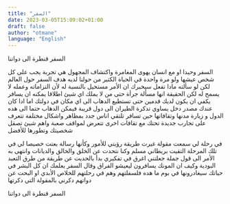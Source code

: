 ```yaml
---
title: "السفر"
date: 2023-03-05T15:09:02+01:00
draft: false
author: "otmane"
language: "English"
---
```


السفر قنطرة الى دواتنا

السفر وحيدا او مع انسان يهوى المغامرة واكتشاف المجهول هي تجربة يجب على كل شخص عيشها ولو مرة واحدة في الحياة
الكتير من حولنا لديه هدف السفر حول العالم لكن لو سألته مادا تفعل سيخبرك ان الأمر مستحيل بالنسبة له لأن التزاماته وعمله لا يسمح له
لكن الحقيقة انها مسألة جرأة
حتى من لا يملك اي شيئ اطلاقا يمكنه ان يسافر يكفي ان يكون لديك قدمين حتى تستطيع الدهاب الى اي مكان في دولتك
اما ادا كان عندك مصدر دخل يساوي تدكرة الطيران الى دول قريبة فيمكن الدهاب حتما الى هده الدول و زيارة مدنها وتقافاتها
حين تسافر تلتقي اناس جدد بمظاهر واشكال مختلفة
تتعرف على تجارب جديدة
تحتك مع تقافات اخرى
تتعرض لمواقف صعبة
واهم شيئ تصقل شخصيتك وتطورها للأفضل

في رحلة لي سمعت مقولة غيرت طريقة رؤيتي للأمور وكأنها رسالة بعتت خصيصا لي في تلك المرحلة
التقيت بريطاني مسلم وكنا نتحدت عن الخلق والخالق والديانات وانتهى به الأمر الى قول جملة جعلتني اغرق في تفكيري
بدأ بالحديت عن طريقة من طرق التعبد البودية وكيف ان المونك يسافرون ليعيشو الفراق وقال
السفر يعلمك ان كل البشر في حياتك سيغادرونها في بوم ما هده فلسفلتهم
وهم في رحلتهم للخلاص الأبدي او البحت عن دواتهم
دكرني بالمقولة التي دكرتها

السفر قنطرة الى دواتنا
